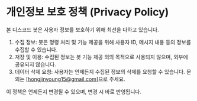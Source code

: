 # 개인정보 보호 정책 (Privacy Policy)

본 디스코드 봇은 사용자 정보를 보호하기 위해 최선을 다하고 있습니다.

1. 수집 정보: 봇은 명령 처리 및 기능 제공을 위해 사용자 ID, 메시지 내용 등의 정보를 수집할 수 있습니다.
2. 저장 및 이용: 수집된 정보는 봇 기능 제공 외의 목적으로 사용되지 않으며, 외부에 공유되지 않습니다.
3. 데이터 삭제 요청: 사용자는 언제든지 수집된 정보의 삭제를 요청할 수 있습니다. 문의는 [hongjinyoung15@gmail.com]으로 주세요.

이 정책은 언제든지 변경될 수 있으며, 변경 시 바로 반영됩니다.
